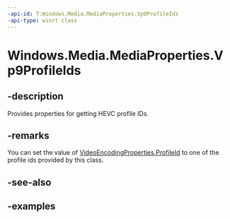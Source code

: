 ```yaml
---
-api-id: T:Windows.Media.MediaProperties.Vp9ProfileIds
-api-type: winrt class
---
```


# Windows.Media.MediaProperties.Vp9ProfileIds

<!--
public static class Vp9ProfileIds
-->


## -description

Provides properties for getting HEVC profile IDs.

## -remarks

You can set the value of [VideoEncodingProperties.ProfileId](videoencodingproperties_profileid.md) to one of the profile ids provided by this class.

## -see-also

## -examples



